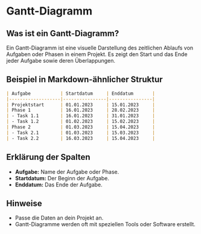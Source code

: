 # Gantt-Diagramm
## Was ist ein Gantt-Diagramm?

Ein Gantt-Diagramm ist eine visuelle Darstellung des zeitlichen Ablaufs von Aufgaben oder Phasen in einem Projekt. Es zeigt den Start und das Ende jeder Aufgabe sowie deren Überlappungen.

## Beispiel in Markdown-ähnlicher Struktur

```markdown
| Aufgabe           | Startdatum     | Enddatum       |
|-------------------|----------------|----------------|
| Projektstart      | 01.01.2023     | 15.01.2023     |
| Phase 1           | 16.01.2023     | 28.02.2023     |
| - Task 1.1        | 16.01.2023     | 31.01.2023     |
| - Task 1.2        | 01.02.2023     | 15.02.2023     |
| Phase 2           | 01.03.2023     | 15.04.2023     |
| - Task 2.1        | 01.03.2023     | 15.03.2023     |
| - Task 2.2        | 16.03.2023     | 15.04.2023     |
```

## Erklärung der Spalten

- **Aufgabe:** Name der Aufgabe oder Phase.
- **Startdatum:** Der Beginn der Aufgabe.
- **Enddatum:** Das Ende der Aufgabe.

## Hinweise

- Passe die Daten an dein Projekt an.
- Gantt-Diagramme werden oft mit speziellen Tools oder Software erstellt.